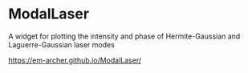 # ModalLaser
A widget for plotting the intensity and phase of Hermite-Gaussian and Laguerre-Gaussian laser modes

https://em-archer.github.io/ModalLaser/
